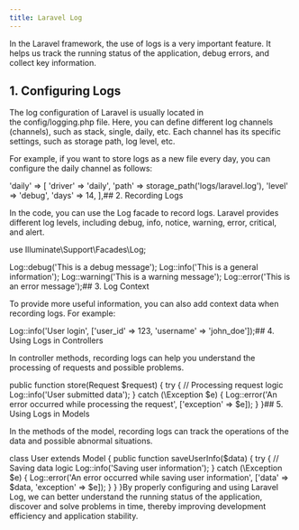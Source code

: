 ```yaml
---
title: Laravel Log
---
```


In the Laravel framework, the use of logs is a very important feature. It helps us track the running status of the application, debug errors, and collect key information.

## 1. Configuring Logs

The log configuration of Laravel is usually located in the&nbsp;config/logging.php&nbsp;file. Here, you can define different log channels (channels), such as&nbsp;stack,&nbsp;single,&nbsp;daily, etc. Each channel has its specific settings, such as storage path, log level, etc.

For example, if you want to store logs as a new file every day, you can configure the&nbsp;daily&nbsp;channel as follows:

'daily' =&gt; [ 'driver' =&gt; 'daily', 'path' =&gt; storage_path('logs/laravel.log'), 'level' =&gt; 'debug', 'days' =&gt; 14, ],## 2. Recording Logs

In the code, you can use the&nbsp;Log&nbsp;facade to record logs. Laravel provides different log levels, including&nbsp;debug,&nbsp;info,&nbsp;notice,&nbsp;warning,&nbsp;error,&nbsp;critical, and&nbsp;alert.

use Illuminate\Support\Facades\Log;

Log::debug('This is a debug message'); Log::info('This is a general information'); Log::warning('This is a warning message'); Log::error('This is an error message');## 3. Log Context

To provide more useful information, you can also add context data when recording logs. For example:

Log::info('User login', ['user_id' =&gt; 123, 'username' =&gt; 'john_doe']);## 4. Using Logs in Controllers

In controller methods, recording logs can help you understand the processing of requests and possible problems.

public function store(Request $request) { try { // Processing request logic Log::info('User submitted data'); } catch (\Exception $e) { Log::error('An error occurred while processing the request', ['exception' =&gt; $e]); } }## 5. Using Logs in Models

In the methods of the model, recording logs can track the operations of the data and possible abnormal situations.

class User extends Model { public function saveUserInfo($data) { try { // Saving data logic Log::info('Saving user information'); } catch (\Exception $e) { Log::error('An error occurred while saving user information', ['data' =&gt; $data, 'exception' =&gt; $e]); } } }By properly configuring and using Laravel Log, we can better understand the running status of the application, discover and solve problems in time, thereby improving development efficiency and application stability.
